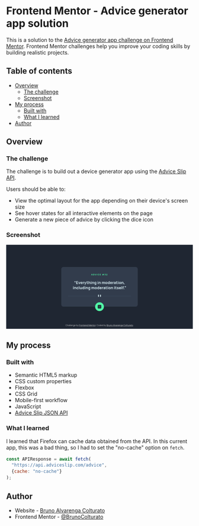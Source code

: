# Frontend Mentor - Advice generator app solution

This is a solution to the [Advice generator app challenge on Frontend Mentor](https://www.frontendmentor.io/challenges/advice-generator-app-QdUG-13db). Frontend Mentor challenges help you improve your coding skills by building realistic projects.

## Table of contents

- [Overview](#overview)
  - [The challenge](#the-challenge)
  - [Screenshot](#screenshot)
- [My process](#my-process)
  - [Built with](#built-with)
  - [What I learned](#what-i-learned)
- [Author](#author)

## Overview

### The challenge

The challenge is to build out a device generator app using the [Advice Slip API](https://api.adviceslip.com/).

Users should be able to:

- View the optimal layout for the app depending on their device's screen size
- See hover states for all interactive elements on the page
- Generate a new piece of advice by clicking the dice icon

### Screenshot

![](./extra/screenshot.png)

## My process

### Built with

- Semantic HTML5 markup
- CSS custom properties
- Flexbox
- CSS Grid
- Mobile-first workflow
- JavaScript
- [Advice Slip JSON API](https://api.adviceslip.com/)

### What I learned
I learned that Firefox can cache data obtained from the API. In this current app, this was a bad thing, so I had to set the "no-cache" option on `fetch`.

```js
const APIResponse = await fetch(
  "https://api.adviceslip.com/advice", 
  {cache: "no-cache"}
);
```

## Author

- Website - [Bruno Alvarenga Colturato](https://brunocolturato.github.io)
- Frontend Mentor - [@BrunoColturato](https://www.frontendmentor.io/profile/BrunoColturato)